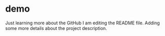 # demo
Just learning more about the GitHub
I am editing the README file. Adding some more details about the project description.
